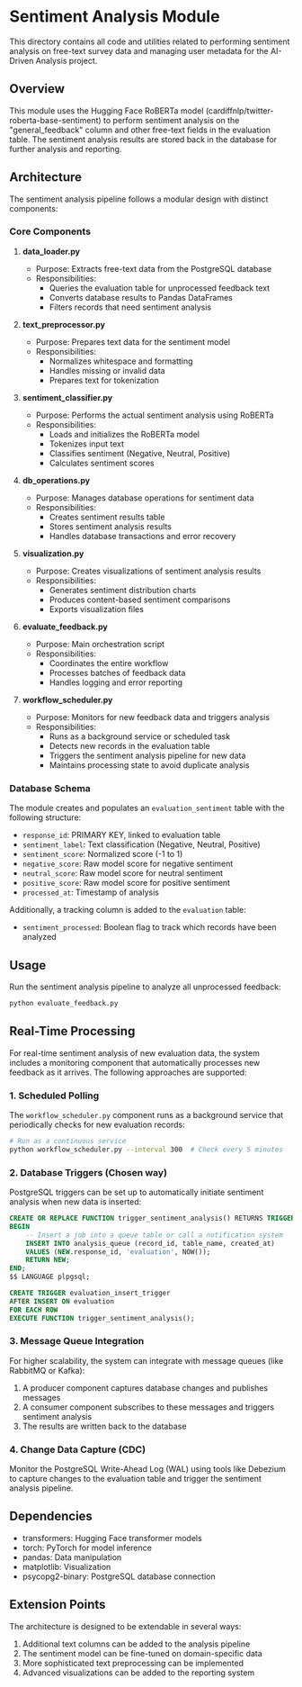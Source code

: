 # Sentiment Analysis Module

This directory contains all code and utilities related to performing sentiment analysis on free-text survey data and managing user metadata for the AI-Driven Analysis project.

## Overview

This module uses the Hugging Face RoBERTa model (cardiffnlp/twitter-roberta-base-sentiment) to perform sentiment analysis on the "general_feedback" column and other free-text fields in the evaluation table. The sentiment analysis results are stored back in the database for further analysis and reporting.

## Architecture

The sentiment analysis pipeline follows a modular design with distinct components:

### Core Components

1. **data_loader.py**
   - Purpose: Extracts free-text data from the PostgreSQL database
   - Responsibilities:
     - Queries the evaluation table for unprocessed feedback text
     - Converts database results to Pandas DataFrames
     - Filters records that need sentiment analysis

2. **text_preprocessor.py**
   - Purpose: Prepares text data for the sentiment model
   - Responsibilities:
     - Normalizes whitespace and formatting
     - Handles missing or invalid data
     - Prepares text for tokenization

3. **sentiment_classifier.py**
   - Purpose: Performs the actual sentiment analysis using RoBERTa
   - Responsibilities:
     - Loads and initializes the RoBERTa model
     - Tokenizes input text
     - Classifies sentiment (Negative, Neutral, Positive)
     - Calculates sentiment scores

4. **db_operations.py**
   - Purpose: Manages database operations for sentiment data
   - Responsibilities:
     - Creates sentiment results table
     - Stores sentiment analysis results
     - Handles database transactions and error recovery

5. **visualization.py**
   - Purpose: Creates visualizations of sentiment analysis results
   - Responsibilities:
     - Generates sentiment distribution charts
     - Produces content-based sentiment comparisons
     - Exports visualization files

6. **evaluate_feedback.py**
   - Purpose: Main orchestration script
   - Responsibilities:
     - Coordinates the entire workflow
     - Processes batches of feedback data
     - Handles logging and error reporting

7. **workflow_scheduler.py**
   - Purpose: Monitors for new feedback data and triggers analysis
   - Responsibilities:
     - Runs as a background service or scheduled task
     - Detects new records in the evaluation table
     - Triggers the sentiment analysis pipeline for new data
     - Maintains processing state to avoid duplicate analysis

### Database Schema

The module creates and populates an `evaluation_sentiment` table with the following structure:

- `response_id`: PRIMARY KEY, linked to evaluation table
- `sentiment_label`: Text classification (Negative, Neutral, Positive)
- `sentiment_score`: Normalized score (-1 to 1)
- `negative_score`: Raw model score for negative sentiment
- `neutral_score`: Raw model score for neutral sentiment
- `positive_score`: Raw model score for positive sentiment
- `processed_at`: Timestamp of analysis

Additionally, a tracking column is added to the `evaluation` table:

- `sentiment_processed`: Boolean flag to track which records have been analyzed

## Usage

Run the sentiment analysis pipeline to analyze all unprocessed feedback:

```bash
python evaluate_feedback.py
```

## Real-Time Processing

For real-time sentiment analysis of new evaluation data, the system includes a monitoring component that automatically processes new feedback as it arrives. The following approaches are supported:

### 1. Scheduled Polling

The `workflow_scheduler.py` component runs as a background service that periodically checks for new evaluation records:

```bash
# Run as a continuous service
python workflow_scheduler.py --interval 300  # Check every 5 minutes
```

### 2. Database Triggers (Chosen way)

PostgreSQL triggers can be set up to automatically initiate sentiment analysis when new data is inserted:

```sql
CREATE OR REPLACE FUNCTION trigger_sentiment_analysis() RETURNS TRIGGER AS $$
BEGIN
    -- Insert a job into a queue table or call a notification system
    INSERT INTO analysis_queue (record_id, table_name, created_at)
    VALUES (NEW.response_id, 'evaluation', NOW());
    RETURN NEW;
END;
$$ LANGUAGE plpgsql;

CREATE TRIGGER evaluation_insert_trigger
AFTER INSERT ON evaluation
FOR EACH ROW
EXECUTE FUNCTION trigger_sentiment_analysis();
```

### 3. Message Queue Integration

For higher scalability, the system can integrate with message queues (like RabbitMQ or Kafka):

1. A producer component captures database changes and publishes messages
2. A consumer component subscribes to these messages and triggers sentiment analysis
3. The results are written back to the database

### 4. Change Data Capture (CDC)

Monitor the PostgreSQL Write-Ahead Log (WAL) using tools like Debezium to capture changes to the evaluation table and trigger the sentiment analysis pipeline.

## Dependencies

- transformers: Hugging Face transformer models
- torch: PyTorch for model inference
- pandas: Data manipulation
- matplotlib: Visualization
- psycopg2-binary: PostgreSQL database connection

## Extension Points

The architecture is designed to be extendable in several ways:

1. Additional text columns can be added to the analysis pipeline
2. The sentiment model can be fine-tuned on domain-specific data
3. More sophisticated text preprocessing can be implemented
4. Advanced visualizations can be added to the reporting system
